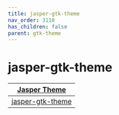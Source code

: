 ```yaml
---
title: jasper-gtk-theme
nav_order: 3110
has_children: false
parent: gtk-theme
---
```



# jasper-gtk-theme

| [Jasper Theme](https://samwhelp.github.io/note-about-theme/read/desktop-theme/themes/jasper-theme.html) |
| --- |
| [jasper-gtk-theme](https://github.com/vinceliuice/Jasper-gtk-theme) |
